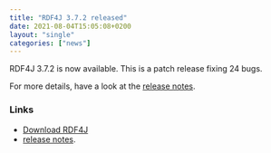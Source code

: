 ```yaml
---
title: "RDF4J 3.7.2 released"
date: 2021-08-04T15:05:08+0200
layout: "single"
categories: ["news"]
---
```

RDF4J 3.7.2 is now available. This is a patch release fixing 24 bugs.

For more details, have a look at the [release notes](/release-notes/3.7.2).
<!--more-->
### Links

- [Download RDF4J](/download/)
- [release notes](/release-notes/3.7.2).
